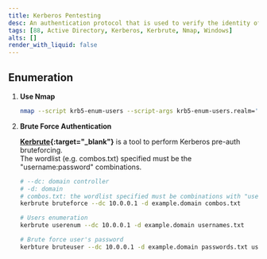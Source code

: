```yaml
---
title: Kerberos Pentesting
desc: An authentication protocol that is used to verify the identity of a user or host. Default port is 88.
tags: [88, Active Directory, Kerberos, Kerbrute, Nmap, Windows]
alts: []
render_with_liquid: false
---
```


## Enumeration

1. **Use Nmap**

    ```sh
    nmap --script krb5-enum-users --script-args krb5-enum-users.realm='example.local'-p 88 <target-ip>
    ```

2. **Brute Force Authentication**

    **[Kerbrute](https://github.com/ropnop/kerbrute){:target="_blank"}** is a tool to perform Kerberos pre-auth bruteforcing.  
    The wordlist (e.g. combos.txt) specified must be the "username:password" combinations.

    ```sh
    # --dc: domain controller
    # -d: domain
    # combos.txt: the wordlist specified must be combinations with "username:password".
    kerbrute bruteforce --dc 10.0.0.1 -d example.domain combos.txt

    # Users enumeration
    kerbrute userenum --dc 10.0.0.1 -d example.domain usernames.txt

    # Brute force user's password
    kerbture bruteuser --dc 10.0.0.1 -d example.domain passwords.txt username
    ```
